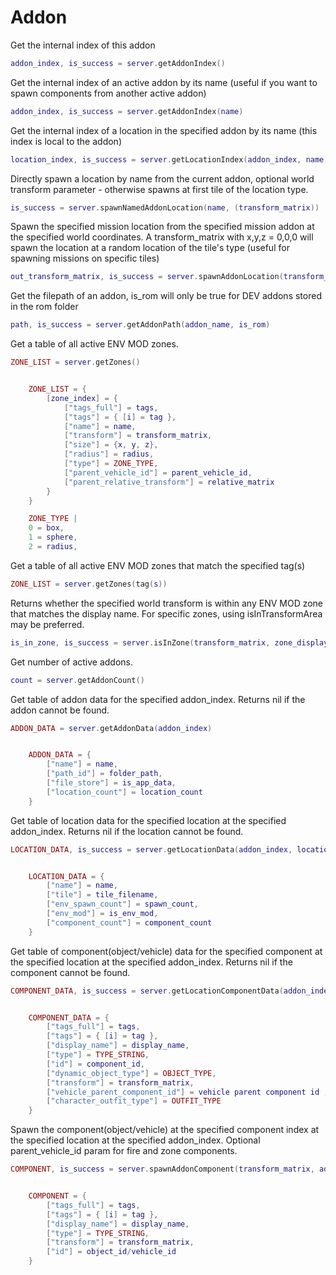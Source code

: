 # Addon

Get the internal index of this addon

```lua
addon_index, is_success = server.getAddonIndex()
```

Get the internal index of an active addon by its name (useful if you want to spawn components from another active addon)

```lua
addon_index, is_success = server.getAddonIndex(name)
```

Get the internal index of a location in the specified addon by its name (this index is local to the addon)

```lua
location_index, is_success = server.getLocationIndex(addon_index, name)
```

Directly spawn a location by name from the current addon, optional world transform parameter - otherwise spawns at first tile of the location type.

```lua
is_success = server.spawnNamedAddonLocation(name, (transform_matrix))
```

Spawn the specified mission location from the specified mission addon at  the specified world coordinates. A transform_matrix with x,y,z = 0,0,0 will spawn the location at a random location of the tile's type (useful for spawning missions on specific tiles)

```lua
out_transform_matrix, is_success = server.spawnAddonLocation(transform_matrix, addon_index, location_index)
```

Get the filepath of an addon, is_rom will only be true for DEV addons stored in the rom folder

```lua
path, is_success = server.getAddonPath(addon_name, is_rom)
```

Get a table of all active ENV MOD zones.

```lua
ZONE_LIST = server.getZones()
```

```lua

	ZONE_LIST = { 
		[zone_index] = { 
			["tags_full"] = tags, 
			["tags"] = { [i] = tag },
			["name"] = name, 
			["transform"] = transform_matrix, 
			["size"] = {x, y, z}, 
			["radius"] = radius, 
			["type"] = ZONE_TYPE,
			["parent_vehicle_id"] = parent_vehicle_id,
			["parent_relative_transform"] = relative_matrix
		}
	}

	ZONE_TYPE |
	0 = box,
	1 = sphere,
	2 = radius,

```

Get a table of all active ENV MOD zones that match the specified tag(s)

```lua
ZONE_LIST = server.getZones(tag(s))
```

Returns whether the specified world transform is within any ENV MOD zone that matches the display name. For specific zones, using isInTransformArea may be preferred.

```lua
is_in_zone, is_success = server.isInZone(transform_matrix, zone_display_name)
```

Get number of active addons.

```lua
count = server.getAddonCount()
```

Get table of addon data for the specified addon_index. Returns nil if the addon cannot be found.

```lua
ADDON_DATA = server.getAddonData(addon_index)
```

```lua

	ADDON_DATA = {
		["name"] = name, 
		["path_id"] = folder_path, 
		["file_store"] = is_app_data, 
		["location_count"] = location_count 
	}

```

Get table of location data for the specified location at the specified addon_index. Returns nil if the location cannot be found.

```lua
LOCATION_DATA, is_success = server.getLocationData(addon_index, location_index)
```

```lua

	LOCATION_DATA = {
		["name"] = name,
		["tile"] = tile_filename, 
		["env_spawn_count"] = spawn_count, 
		["env_mod"] = is_env_mod, 
		["component_count"] = component_count 
	}

```

Get table of component(object/vehicle) data for the specified component at the specified location at the specified addon_index. Returns nil if the component cannot be found.

```lua
COMPONENT_DATA, is_success = server.getLocationComponentData(addon_index, location_index, component_index)
```

```lua

	COMPONENT_DATA = {
		["tags_full"] = tags,
		["tags"] = { [i] = tag },
		["display_name"] = display_name, 
		["type"] = TYPE_STRING,
		["id"] = component_id,
		["dynamic_object_type"] = OBJECT_TYPE,
		["transform"] = transform_matrix, 
		["vehicle_parent_component_id"] = vehicle parent component id ,
		["character_outfit_type"] = OUTFIT_TYPE 
	}

```

Spawn the component(object/vehicle) at the specified component index at the specified location at the specified addon_index. Optional parent_vehicle_id param for fire and zone components.

```lua
COMPONENT, is_success = server.spawnAddonComponent(transform_matrix, addon_index, location_index, component_index, [parent_vehicle_id])
```

```lua

	COMPONENT = {
		["tags_full"] = tags, 
		["tags"] = { [i] = tag }, 
		["display_name"] = display_name, 
		["type"] = TYPE_STRING, 
		["transform"] = transform_matrix, 
		["id"] = object_id/vehicle_id 
	}

```

